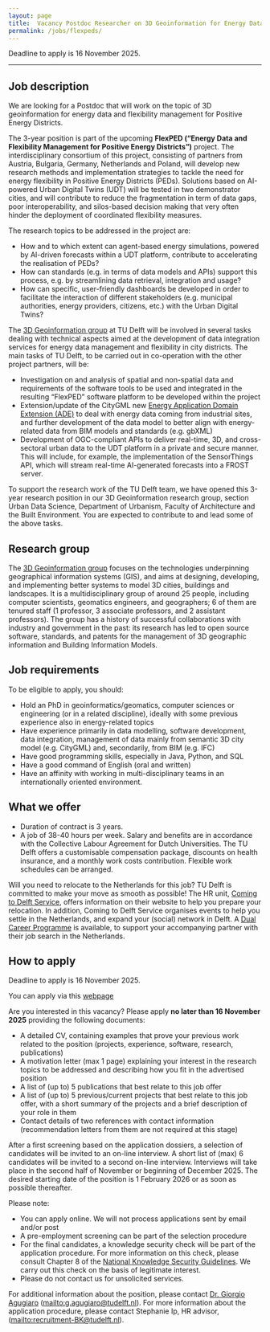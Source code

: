 ```yaml
---
layout: page
title:  Vacancy Postdoc Researcher on 3D Geoinformation for Energy Data and Flexibility Management for PEDs
permalink: /jobs/flexpeds/
---
```


<div class="alert alert-info" role="alert">
Deadline to apply is 16 November 2025.
</div>

<!--
<div class="alert alert-danger" role="alert">As of 16 November 2025 the application deadline has passed, it is not possible to apply anymore. We thank all the applicants for their interest.</div>
-->
<!--
<div class="row">
	<div class="col-sm-12 col-xs-12"><img class="img-responsive" src="{{ "xxxx.jpg" }}"></div>
</div>
-->

- - - 

## Job description
We are looking for a Postdoc that will work on the topic of 3D geoinformation for energy data and flexibility management for Positive Energy Districts.

The 3-year position is part of the upcoming **FlexPED (“Energy Data and Flexibility Management for Positive Energy Districts”)** project. The interdisciplinary consortium of this project, consisting of partners from Austria, Bulgaria, Germany, Netherlands and Poland, will develop new research methods and implementation strategies to tackle the need for energy flexibility in Positive Energy Districts (PEDs). Solutions based on AI-powered Urban Digital Twins (UDT) will be tested in two demonstrator cities, and will contribute to reduce the fragmentation in term of data gaps, poor interoperability, and silos-based decision making that very often hinder the deployment of coordinated flexibility measures.

The research topics to be addressed in the project are:
- How and to which extent can agent-based energy simulations, powered by AI-driven forecasts within a UDT platform, contribute to accelerating the realisation of PEDs?
- How can standards (e.g. in terms of data models and APIs) support this process, e.g. by streamlining data retrieval, integration and usage?
- How can specific, user-friendly dashboards be developed in order to facilitate the interaction of different stakeholders (e.g. municipal authorities, energy providers, citizens, etc.) with the Urban Digital Twins?

The [3D Geoinformation group](https://3d.bk.tudelft.nl) at TU Delft will be involved in several tasks dealing with technical aspects aimed at the development of data integration services for energy data management and flexibility in city districts. The main tasks of TU Delft, to be carried out in co-operation with the other project partners, will be:
- Investigation on and analysis of spatial and non-spatial data and requirements of the software tools to be used and integrated in the resulting “FlexPED” software platform to be developed within the project
- Extension/update of the CityGML new [Energy Application Domain Extension (ADE)](https://github.com/tudelft3d/Energy_ADE) to deal with energy data coming from industrial sites, and further development of the data model to better align with energy-related data from BIM models and standards (e.g. gbXML)
- Development of OGC-compliant APIs to deliver real-time, 3D, and cross-sectoral urban data to the UDT platform in a private and secure manner. This will include, for example, the implementation of the SensorThings API, which will stream real-time AI-generated forecasts into a FROST server.

To support the research work of the TU Delft team, we have opened this 3-year research position in our 3D Geoinformation research group, section Urban Data Science, Department of Urbanism, Faculty of Architecture and the Built Environment. You are expected to contribute to and lead some of the above tasks.

## Research group
The [3D Geoinformation group](https://3d.bk.tudelft.nl/) focuses on the technologies underpinning geographical information systems (GIS), and aims at designing, developing, and implementing better systems to model 3D cities, buildings and landscapes. It is a multidisciplinary group of around 25 people, including computer scientists, geomatics engineers, and geographers; 6 of them are tenured staff (1 professor, 3 associate professors, and 2 assistant professors). The group has a history of successful collaborations with industry and government in the past: its research has led to open source software, standards, and patents for the management of 3D geographic information and Building Information Models.

## Job requirements
<!-- 600 char --> 
To be eligible to apply, you should:
- Hold an PhD in geoinformatics/geomatics, computer sciences or engineering (or in a related discipline), ideally with some previous experience also in energy-related topics
- Have experience primarily in data modelling, software development, data integration, management of data mainly from semantic 3D city model (e.g. CityGML) and, secondarily, from BIM (e.g. IFC)
- Have good programming skills, especially in Java, Python, and SQL
- Have a good command of English (oral and written)
- Have an affinity with working in multi-disciplinary teams in an internationally oriented environment.


## What we offer
- Duration of contract is 3 years.
- A job of 38-40 hours per week. 
Salary and benefits are in accordance with the Collective Labour Agreement for Dutch Universities. The TU Delft offers a customisable compensation package, discounts on health insurance, and a monthly work costs contribution. Flexible work schedules can be arranged. 

Will you need to relocate to the Netherlands for this job? TU Delft is committed to make your move as smooth as possible! The HR unit, [Coming to Delft Service](https://www.tudelft.nl/en/about-tu-delft/working-at-tu-delft/coming-to-the-netherlands-tu-delft/support-for-international-employees), offers information on their website to help you prepare your relocation. In addition, Coming to Delft Service organises events to help you settle in the Netherlands, and expand your (social) network in Delft. A [Dual Career Programme](https://www.tudelft.nl/en/about-tu-delft/working-at-tu-delft/coming-to-the-netherlands-tu-delft/support-for-international-employees/at-tu-delft/dual-career-programme) is available, to support your accompanying partner with their job search in the Netherlands.  

## How to apply

<div class="alert alert-info" role="alert">
Deadline to apply is 16 November 2025.
</div>

You can apply via this [webpage](https://careers.tudelft.nl/job/Delft-Postdoc-in-3D-Geoinformation-for-Energy-Data-and-Flexibility-Management-for-PEDs-2628-CD/1329353557/)

Are you interested in this vacancy? Please apply **no later than 16 November 2025** providing the following documents:
- A detailed CV, containing examples that prove your previous work related to the position (projects, experience, software, research, publications)
- A motivation letter (max 1 page) explaining your interest in the research topics to be addressed and describing how you fit in the advertised position
- A list of (up to) 5 publications that best relate to this job offer
- A list of (up to) 5 previous/current projects that best relate to this job offer, with a short summary of the projects and a brief description of your role in them
- Contact details of two references with contact information (recommendation letters from them are not required at this stage)

After a first screening based on the application dossiers, a selection of candidates will be invited to an on-line interview. A short list of (max) 6 candidates will be invited to a second on-line interview. Interviews will take place in the second half of November or beginning of December 2025. The desired starting date of the position is 1 February 2026 or as soon as possible thereafter.
 
Please note:
- You can apply online. We will not process applications sent by email and/or post
- A pre-employment screening can be part of the selection procedure
- For the final candidates, a knowledge security check will be part of the application procedure. For more information on this check, please consult Chapter 8 of the [National Knowledge Security Guidelines](https://open.overheid.nl/documenten/ronl-5379d1b4f8b9784bf518251032507a965be9c92d/pdf). We carry out this check on the basis of legitimate interest.
- Please do not contact us for unsolicited services.

For additional information about the position, please contact [Dr. Giorgio Agugiaro](https://3d.bk.tudelft.nl/gagugiaro/) (<mailto:g.agugiaro@tudelft.nl>).
For more information about the application procedure, please contact Stephanie Ip, HR advisor, (<mailto:recruitment-BK@tudelft.nl>).  